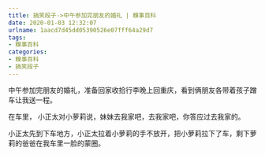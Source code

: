 ```yaml
---
title: 搞笑段子->中午参加完朋友的婚礼 | 糗事百科
date: 2020-01-03 12:32:07
urlname: 1aacd7d45dd05390526e07fff64a29d7
tags: 
- 糗事百科
categories:
- 糗事百科
- 搞笑段子
---
```

中午参加完朋友的婚礼，准备回家收拾行李晚上回重庆，看到俩朋友各带着孩子蹭车让我送一程。

在车里， 小正太对小萝莉说，妹妹去我家吧，去我家吧，你答应过去我家的。

小正太先到下车地方，小正太拉着小萝莉的手不放开，把小萝莉拉下了车，剩下萝莉的爸爸在我车里一脸的蒙圈。


